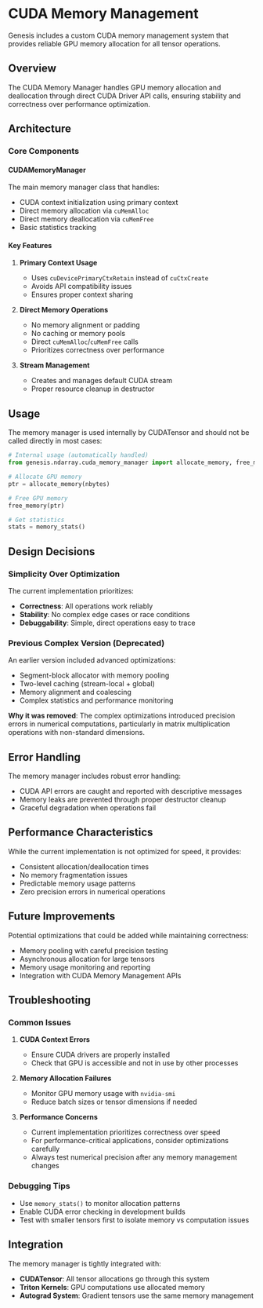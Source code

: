 # CUDA Memory Management

Genesis includes a custom CUDA memory management system that provides reliable GPU memory allocation for all tensor operations.

## Overview

The CUDA Memory Manager handles GPU memory allocation and deallocation through direct CUDA Driver API calls, ensuring stability and correctness over performance optimization.

## Architecture

### Core Components

#### CUDAMemoryManager
The main memory manager class that handles:
- CUDA context initialization using primary context
- Direct memory allocation via `cuMemAlloc`
- Direct memory deallocation via `cuMemFree`
- Basic statistics tracking

#### Key Features

1. **Primary Context Usage**
   - Uses `cuDevicePrimaryCtxRetain` instead of `cuCtxCreate`
   - Avoids API compatibility issues
   - Ensures proper context sharing

2. **Direct Memory Operations**
   - No memory alignment or padding
   - No caching or memory pools
   - Direct `cuMemAlloc`/`cuMemFree` calls
   - Prioritizes correctness over performance

3. **Stream Management**
   - Creates and manages default CUDA stream
   - Proper resource cleanup in destructor

## Usage

The memory manager is used internally by CUDATensor and should not be called directly in most cases:

```python
# Internal usage (automatically handled)
from genesis.ndarray.cuda_memory_manager import allocate_memory, free_memory

# Allocate GPU memory
ptr = allocate_memory(nbytes)

# Free GPU memory  
free_memory(ptr)

# Get statistics
stats = memory_stats()
```

## Design Decisions

### Simplicity Over Optimization

The current implementation prioritizes:
- **Correctness**: All operations work reliably
- **Stability**: No complex edge cases or race conditions
- **Debuggability**: Simple, direct operations easy to trace

### Previous Complex Version (Deprecated)

An earlier version included advanced optimizations:
- Segment-block allocator with memory pooling
- Two-level caching (stream-local + global)
- Memory alignment and coalescing
- Complex statistics and performance monitoring

**Why it was removed**: The complex optimizations introduced precision errors in numerical computations, particularly in matrix multiplication operations with non-standard dimensions.

## Error Handling

The memory manager includes robust error handling:
- CUDA API errors are caught and reported with descriptive messages
- Memory leaks are prevented through proper destructor cleanup
- Graceful degradation when operations fail

## Performance Characteristics

While the current implementation is not optimized for speed, it provides:
- Consistent allocation/deallocation times
- No memory fragmentation issues
- Predictable memory usage patterns
- Zero precision errors in numerical operations

## Future Improvements

Potential optimizations that could be added while maintaining correctness:
- Memory pooling with careful precision testing
- Asynchronous allocation for large tensors
- Memory usage monitoring and reporting
- Integration with CUDA Memory Management APIs

## Troubleshooting

### Common Issues

1. **CUDA Context Errors**
   - Ensure CUDA drivers are properly installed
   - Check that GPU is accessible and not in use by other processes

2. **Memory Allocation Failures**
   - Monitor GPU memory usage with `nvidia-smi`
   - Reduce batch sizes or tensor dimensions if needed

3. **Performance Concerns**
   - Current implementation prioritizes correctness over speed
   - For performance-critical applications, consider optimizations carefully
   - Always test numerical precision after any memory management changes

### Debugging Tips

- Use `memory_stats()` to monitor allocation patterns
- Enable CUDA error checking in development builds
- Test with smaller tensors first to isolate memory vs computation issues

## Integration

The memory manager is tightly integrated with:
- **CUDATensor**: All tensor allocations go through this system
- **Triton Kernels**: GPU computations use allocated memory
- **Autograd System**: Gradient tensors use the same memory management